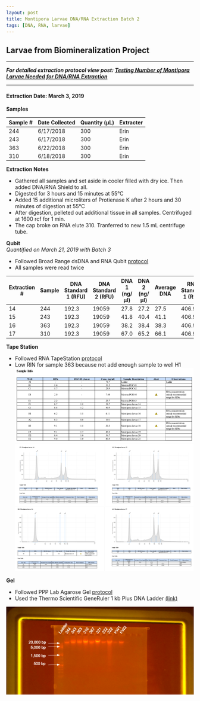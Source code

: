 ```yaml
---
layout: post
title: Montipora Larvae DNA/RNA Extraction Batch 2
tags: [DNA, RNA, larvae]
---
```


## Larvae from Biomineralization Project

--- 
***For detailed extraction protocol view post: [Testing Number of Montipora Larvae Needed for DNA/RNA Extraction](https://meschedl.github.io/MESPutnam_Open_Lab_Notebook/Montipora-Larvae-DNA-RNA-Test/)***

---


#### Extraction Date: March 3, 2019
**Samples**

|Sample #|Date Collected|Quantity (µL)|Extracter|
|-----|-------|------|------|
|244|6/17/2018|300|Erin|
|243|6/17/2018|300|Erin|
|363|6/22/2018|300|Erin|
|310|6/18/2018|300|Erin|

**Extraction Notes**
- Gathered all samples and set aside in cooler filled with dry ice. Then added DNA/RNA Shield to all.
- Digested for 3 hours and 15 minutes at 55°C
- Added 15 additional microliters of Protienase K after 2 hours and 30 minutes of digestion at 55°C
- After digestion, pelleted out additional tissue in all samples. Centrifuged at 1600 rcf for 1 min.
- The cap broke on RNA elute 310. Tranferred to new 1.5 mL centrifuge tube.

**Qubit**  
*Quantified on March 21, 2019 with Batch 3*  
- Followed Broad Range dsDNA and RNA Qubit [protocol](https://meschedl.github.io/MESPutnam_Open_Lab_Notebook/Qubit-Protocol/)
- All samples were read twice 

|Extraction #|Sample|DNA Standard 1 (RFU)|DNA Standard 2 (RFU)|DNA 1 (ng/µl)|DNA 2 (ng/µl)|Average DNA| RNA Standard 1 (RFU)| RNA Standard 2 (RFU)| RNA 1 (ng/µl)|RNA 2 (ng/ul)|Average RNA|
|--------|------|----------|----------|-------------|-------------|-------------|-------------|----|----|----|----|
|14|244|192.3|19059|27.8|27.2|27.5|406.9|10912|110.0|109.0|109.5|
|15|243|192.3|19059|41.8|40.4|41.1|406.9|10912|105.0|105.0|105.0|
|16|363|192.3|19059|38.2|38.4|38.3|406.9|10912|244.0|242.0|243.0|
|17|310|192.3|19059|67.0|65.2|66.1|406.9|10912|85.4|86.0|85.7|

**Tape Station**  
- Followed RNA TapeStation [protocol](https://meschedl.github.io/MESPutnam_Open_Lab_Notebook/RNA-TapeStation-Protocol/)
- Low RIN for sample 363 because not add enough sample to well H1
![TS-batch-2-3-sample-info.png](https://raw.githubusercontent.com/echille/E.-Chille-Open-Lab-Notebook/master/images/TS-batch-2-3-sample-info.png)
![TS-biomin-Ext-Batch-2-14-15.png](https://raw.githubusercontent.com/echille/E.-Chille-Open-Lab-Notebook/master/images/TS-biomin-Ext-Batch-2-14-15.png)
![TS-biomin-Ext-Batch-2-16-17.png](https://raw.githubusercontent.com/echille/E.-Chille-Open-Lab-Notebook/master/images/TS-biomin-Ext-Batch-2-16-17.png)

**Gel**  
- Followed PPP Lab Agarose Gel [protocol](https://meschedl.github.io/MESPutnam_Open_Lab_Notebook/Gel-Protocol/)  
- Used the Thermo Scientific GeneRuler 1 kb Plus DNA Ladder [(link)](https://assets.thermofisher.com/TFS-Assets/LSG/manuals/MAN0013047_GeneRuler_1kb_Plus_DNALadder_250ug_UG.pdf)  

![annotated-biomin-gel-batches-2-3.png](https://raw.githubusercontent.com/echille/E.-Chille-Open-Lab-Notebook/master/images/annotated-biomin-gel-batches-2-3.png)




